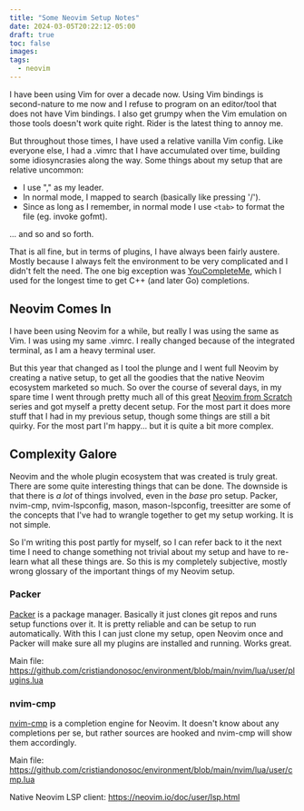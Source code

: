 ```yaml
---
title: "Some Neovim Setup Notes"
date: 2024-03-05T20:22:12-05:00
draft: true
toc: false
images:
tags:
  - neovim
---
```


I have been using Vim for over a decade now. Using Vim bindings is second-nature to me now and I
refuse to program on an editor/tool that does not have Vim bindings. I also get grumpy when the Vim
emulation on those tools doesn't work quite right. Rider is the latest thing to annoy me.

But throughout those times, I have used a relative vanilla Vim config. Like everyone else, I had a
.vimrc that I have accumulated over time, building some idiosyncrasies along the way. Some things
about my setup that are relative uncommon:

- I use "," as my leader.
- In normal mode, I mapped <space> to search (basically like pressing '/').
- Since as long as I remember, in normal mode I use `<tab>` to format the file (eg. invoke gofmt).

... and so and so forth.

That is all fine, but in terms of plugins, I have always been fairly austere. Mostly because I
always felt the environment to be very complicated and I didn't felt the need. The one big exception
was [YouCompleteMe](https://github.com/ycm-core/YouCompleteMe), which I used for the longest time to
get C++ (and later Go) completions.

## Neovim Comes In

I have been using Neovim for a while, but really I was using the same as Vim. I was using my same
.vimrc. I really changed because of the integrated terminal, as I am a heavy terminal user.

But this year that changed as I tool the plunge and I went full Neovim by creating a native setup,
to get all the goodies that the native Neovim ecosystem marketed so much. So over the course of
several days, in my spare time I went through pretty much all of this great
[Neovim from Scratch](https://www.youtube.com/playlist?list=PLhoH5vyxr6Qq41NFL4GvhFp-WLd5xzIzZ)
series and got myself a pretty decent setup. For the most part it does more stuff that I had in my
previous setup, though some things are still a bit quirky. For the most part I'm happy... but it is
quite a bit more complex.

## Complexity Galore

Neovim and the whole plugin ecosystem that was created is truly great. There are some quite
interesting things that can be done. The downside is that there is *a lot* of things involved, even
in the _base_ pro setup. Packer, nvim-cmp, nvim-lspconfig, mason, mason-lspconfig, treesitter are
some of the concepts that I've had to wrangle together to get my setup working. It is not simple.

So I'm writing this post partly for myself, so I can refer back to it the next time I need to change
something not trivial about my setup and have to re-learn what all these things are. So this is my
completely subjective, mostly wrong glossary of the important things of my Neovim setup.

### Packer

[Packer](https://github.com/wbthomason/packer.nvim) is a package manager. Basically it just clones
git repos and runs setup functions over it. It is pretty reliable and can be setup to run
automatically. With this I can just clone my setup, open Neovim once and Packer will make sure all
my plugins are installed and running. Works great.

Main file: https://github.com/cristiandonosoc/environment/blob/main/nvim/lua/user/plugins.lua

### nvim-cmp

[nvim-cmp](https://github.com/hrsh7th/nvim-cmp) is a completion engine for Neovim. It doesn't know
about any completions per se, but rather sources are hooked and nvim-cmp will show them accordingly.

Main file: https://github.com/cristiandonosoc/environment/blob/main/nvim/lua/user/cmp.lua


Native Neovim LSP client: https://neovim.io/doc/user/lsp.html


